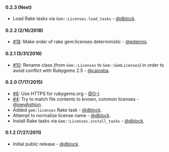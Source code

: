 #### 0.2.3 (Next)

* Load Rake tasks via `Gem::Licenses.load_tasks` - [@dblock](https://github.com/dblock).

#### 0.2.2 (2/16/2018)

* [#18](https://github.com/dblock/gem-licenses/pull/18): Make order of rake gem:licenses deterministic - [@edennis](https://github.com/edennis).

#### 0.2.1 (5/31/2016)

* [#10](https://github.com/dblock/gem-licenses/pull/10): Rename class (from `Gem::Licenses` to `Gem::GemLicenses`) in order to avoid conflict with Rubygems 2.5 - [@caiosba](https://github.com/caiosba).

#### 0.2.0 (7/17/2015)

* [#6](https://github.com/dblock/gem-licenses/pull/6): Use HTTPS for rubygems.org - [@O-I](https://github.com/O-I).
* [#4](https://github.com/dblock/gem-licenses/pull/4): Try to match file contents to known, common licenses - [@joeyAghion](https://github.com/joeyAghion).
* Added `gem:licenses` Rake task - [@dblock](https://github.com/dblock).
* Attempt to normalize license name - [@dblock](https://github.com/dblock).
* Install Rake tasks via `Gem::Licenses.install_tasks` - [@dblock](https://github.com/dblock).

#### 0.1.2 (7/27/2011)

* Initial public release - [@dblock](https://github.com/dblock).

